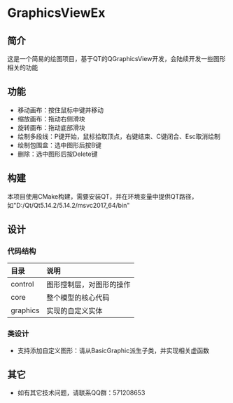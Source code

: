 # GraphicsViewEx
## 简介
这是一个简易的绘图项目，基于QT的QGraphicsView开发，会陆续开发一些图形相关的功能

## 功能
- 移动画布：按住鼠标中键并移动
- 缩放画布：拖动右侧滑块
- 旋转画布：拖动底部滑块
- 绘制多段线：P键开始，鼠标拾取顶点，右键结束、C键闭合、Esc取消绘制
- 绘制包围盒：选中图形后按B键
- 删除：选中图形后按Delete键
  
## 构建
本项目使用CMake构建，需要安装QT，并在环境变量中提供QT路径，如"D:/Qt/Qt5.14.2/5.14.2/msvc2017_64/bin"

## 设计
### 代码结构
| 目录 | 说明 |
| :- | :- |
control | 图形控制层，对图形的操作
core | 整个模型的核心代码
graphics | 实现的自定义实体

### 类设计
- 支持添加自定义图形：请从BasicGraphic派生子类，并实现相关虚函数


## 其它
- 如有其它技术问题，请联系QQ群：571208653
